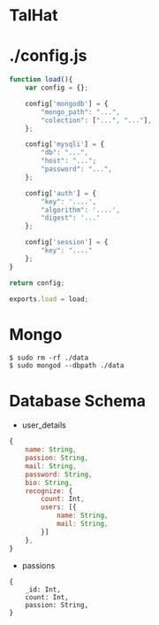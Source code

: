 # TalHat

# ./config.js

```js
function load(){
	var config = {};

	config['mongodb'] = {
		"mongo_path": "...",
		"colection": ["...", "..."],
	};

	config['mysqli'] = {
		"db": "...",
		"host": "...";
		"password": "...",
	};

	config['auth'] = {
		"key": '....',
		"algorithm": '....',
		"digest": '...'
	};

	config['session'] = {
		"key": "...."
	};
}

return config;

exports.load = load;

```

# Mongo

```
$ sudo rm -rf ./data
$ sudo mongod --dbpath ./data
```

# Database Schema

- user_details

```js
{
	name: String,
	passion: String,
	mail: String,
	password: String,
	bio: String,
	recognize: {
		count: Int,
		users: [{
			name: String,
			mail: String,
		}]
	},
}
```

- passions

```
{
	_id: Int,
	count: Int,
	passion: String,
}
```
